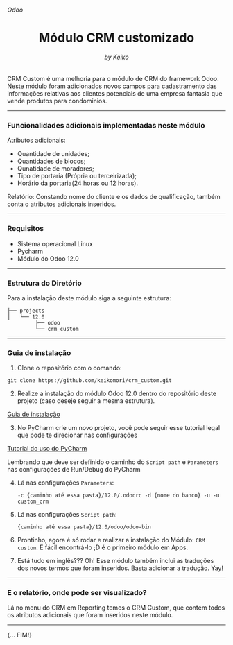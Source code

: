 <h6>Odoo</h6>
<h1 align="center"> Módulo CRM customizado </h1>
<h6 align="center">by Keiko</h6>

CRM Custom é uma melhoria para o módulo de CRM do framework Odoo. Neste módulo foram adicionados novos campos para cadastramento das informações relativas aos clientes potenciais de uma empresa fantasia que vende produtos para condominios.

----------

<h3> Funcionalidades adicionais implementadas neste módulo </h3>

Atributos adicionais:
   - Quantidade de unidades;
   - Quantidades de blocos;
   - Qunatidade de moradores;
   - Tipo de portaria (Própria ou terceirizada);
   - Horário da portaria(24 horas ou 12 horas).
 
 Relatório: Constando nome do cliente e os dados de qualificação, também conta o atributos adicionais inseridos.
 
 ----------
 
<h3> Requisitos </h3>

   - Sistema operacional Linux
   - Pycharm
   - Módulo do Odoo 12.0

----------

<h3>Estrutura do Diretório</h3>

Para a instalação deste módulo siga a seguinte estrutura:
  
 ```
├── projects
│   └── 12.0
          ├── odoo
          └── crm_custom
 ```

----------

<h3> Guia de instalação </h3>

1. Clone o repositório com o comando:

```
git clone https://github.com/keikomori/crm_custom.git
```

2. Realize a instalação do módulo Odoo 12.0 dentro do repositório deste projeto (caso deseje seguir a mesma estrutura).

[Guia de instalação](https://github.com/keikomori/install-odoo) 

3. No PyCharm crie um novo projeto, você pode seguir esse tutorial legal que pode te direcionar nas configurações

[Tutorial do uso do PyCharm](https://www.cybrosys.com/blog/configure-pycharm-odoo-13-development-ubuntu-20-04)

Lembrando que deve ser definido o caminho do `Script path` e `Parameters` nas configurações de Run/Debug do PyCharm

4. Lá nas configurações `Parameters`:

    ```
    -c {caminho até essa pasta}/12.0/.odoorc -d {nome do banco} -u -u custom_crm
    ```

5. Lá nas configurações `Script path`:

    ```
    {caminho até essa pasta}/12.0/odoo/odoo-bin
    ```
    
6. Prontinho, agora é só rodar e realizar a instalação do Módulo: `CRM custom`. É fácil encontrá-lo ;D é o primeiro módulo em Apps.

8. Está tudo em inglês??? Oh! Esse módulo também inclui as traduções dos novos termos que foram inseridos. Basta adicionar a tradução. Yay!

----------

<h3> E o relatório, onde pode ser visualizado? </h3>

Lá no menu do CRM em Reporting temos o CRM Custom, que contém todos os atributos adicionais que foram inseridos neste módulo.

----------

{... FIM!}

